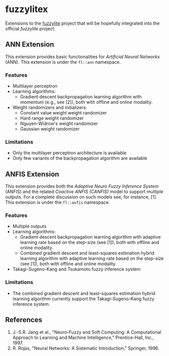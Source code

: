 # fuzzylitex

Extensions to the [fuzzylite](http://www.fuzzylite.com) project that will be hopefully integrated into the official *fuzzylite* project.


## ANN Extension

This extension provides basic functionalities for *Artificial Neural Networks* (ANN).
This extension is under the `fl::ann` namespace.

### Features

- Multilayer perceptron
- Learning algorithms:
    - Gradient descent backpropagation learning algorithm with momentum (e.g., see [2]), both with offline and online modality.
- Weight randomizers and initializers:
    - Constant value weight weight randomizer
    - Hard range weight randomizer
    - Nguyen-Widrow's weight randomizer
    - Gaussian weight randomizer

### Limitations

- Only the multilayer perceptron architecture is available
- Only few variants of the backpropagation algorithm are available

## ANFIS Extension

This extension provides both the *Adaptive Neuro Fuzzy Inference System* (ANFIS) and the related *Coactive ANFIS (CANFIS)* model to support multiple outputs.
For a complete discussion on such models see, for instance, [1].
This extension is under the `fl::anfis` namespace.

### Features

- Multiple outputs
- Learning algorithms:
    - Gradient descent backpropagation learning algorithm with adaptive learning rate based on the step-size (see [1]), both with offline and online modality.
    - Combined gradient descent and least-squares estimation hybrid learning algorithm with adaptive learning rate based on the step-size (see [1]), both with offline and online modality.
- Takagi-Sugeno-Kang and Tsukamoto fuzzy inference system

### Limitations

- The combined gradient descent and least-squares estimation hybrid learning algorithm currently support the Takagi-Sugeno-Kang fuzzy inference system.


## References

1. J.-S.R. Jang et al., "Neuro-Fuzzy and Soft Computing: A Computational Approach to Learning and Machine Intelligence," Prentice-Hall, Inc., 1997.
2. R. Rojas, "Neural Networks: A Sistematic Introduction," Springer, 1996.
